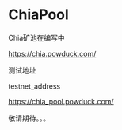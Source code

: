 # ChiaPool

Chia矿池在编写中

https://chia.powduck.com/ 

测试地址

testnet_address

https://chia_pool.powduck.com/


敬请期待。。。
